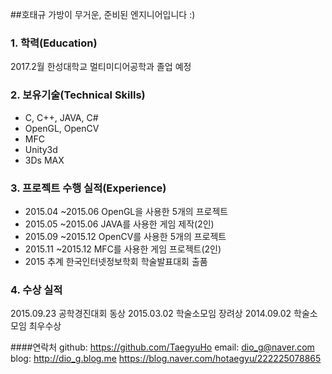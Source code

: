 ##호태규
가방이 무거운, 준비된 엔지니어입니다 :)

### 1. 학력(Education)

2017.2월 한성대학교 멀티미디어공학과 졸업 예정

### 2. 보유기술(Technical Skills)

 * C, C++, JAVA, C#
 * OpenGL, OpenCV
 * MFC
 * Unity3d
 * 3Ds MAX
 

### 3. 프로젝트 수행 실적(Experience)

* 2015.04 ~2015.06 OpenGL을 사용한 5개의 프로젝트
* 2015.05 ~2015.06 JAVA를 사용한 게임 제작(2인)
* 2015.09 ~2015.12 OpenCV를 사용한 5개의 프로젝트
* 2015.11 ~2015.12 MFC를 사용한 게임 프로젝트(2인)
* 2015 추계 한국인터넷정보학회 학술발표대회 출품 

### 4. 수상 실적

2015.09.23 공학경진대회 동상
2015.03.02 학술소모임 장려상
2014.09.02 학술소모임 최우수상


####연락처
github: https://github.com/TaegyuHo
email: dio_g@naver.com
blog: http://dio_g.blog.me
https://blog.naver.com/hotaegyu/222225078865
